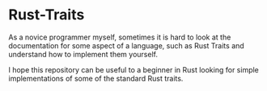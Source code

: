 # Rust-Traits

As a novice programmer myself, sometimes it is hard to look at the documentation for some aspect of a language, such as Rust Traits and understand how to implement them yourself.

I hope this repository can be useful to a beginner in Rust looking for simple implementations of some of the standard Rust traits.
